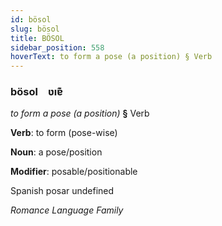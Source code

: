 ```yaml
---
id: bösol
slug: bösol
title: BÖSOL
sidebar_position: 558
hoverText: to form a pose (a position) § Verb
---
```


### bösol&emsp;<span kind="abugida">ʋıɐ͊</span>

*to form a pose (a position)* **§** Verb

**Verb**: to form (pose-wise)

**Noun**: a pose/position

**Modifier**: posable/positionable

Spanish posar undefined

*Romance Language Family*